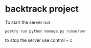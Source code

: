# backtrack project



To start the server run
```
poetry run python manage.py runserver
```
to stop the server use control + c 